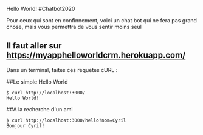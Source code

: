 Hello World! #Chatbot2020

Pour ceux qui sont en confinnement, voici un chat bot qui ne fera pas grand chose, mais vous permettra de vous sentir moins seul


## Il faut aller sur https://myapphelloworldcrm.herokuapp.com/

Dans un terminal, faites ces requetes cURL :

##Le simple Hello World
```
$ curl http://localhost:3000/
Hello World!
```

##A la recherche d'un ami
```
$ curl http://localhost:3000/hello?nom=Cyril
Bonjour Cyril!
```
